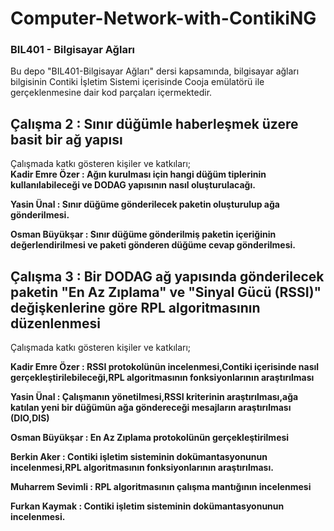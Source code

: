 # Computer-Network-with-ContikiNG
### BIL401 - Bilgisayar Ağları

Bu depo "BIL401-Bilgisayar Ağları" dersi kapsamında, bilgisayar ağları bilgisinin Contiki İşletim Sistemi içerisinde Cooja emülatörü ile gerçeklenmesine dair kod parçaları içermektedir.  

## Çalışma 2 : Sınır düğümle haberleşmek üzere basit bir ağ yapısı   

Çalışmada katkı gösteren kişiler ve katkıları;  
<strong>Kadir Emre Özer : Ağın kurulması için hangi düğüm tiplerinin kullanılabileceği ve DODAG yapısının nasıl oluşturulacağı. </strong>  

<strong> Yasin Ünal : Sınır düğüme gönderilecek paketin oluşturulup ağa gönderilmesi. </strong> 

<strong> Osman Büyükşar : Sınır düğüme gönderilmiş paketin içeriğinin değerlendirilmesi ve paketi gönderen düğüme cevap gönderilmesi. </strong> 


## Çalışma 3 : Bir DODAG ağ yapısında gönderilecek paketin "En Az Zıplama" ve "Sinyal Gücü (RSSI)" değişkenlerine göre RPL algoritmasının düzenlenmesi  

Çalışmada katkı gösteren kişiler ve katkıları;  

<strong> Kadir Emre Özer : RSSI protokolünün incelenmesi,Contiki içerisinde nasıl gerçekleştirilebileceği,RPL algoritmasının fonksiyonlarının araştırılması  </strong>

<strong> Yasin Ünal : Çalışmanın yönetilmesi,RSSI kriterinin araştırılması,ağa katılan yeni bir düğümün ağa göndereceği mesajların araştırılması (DIO,DIS) </strong> 

<strong> Osman Büyükşar : En Az Zıplama protokolünün gerçekleştirilmesi  </strong>

<strong> Berkin Aker : Contiki işletim sisteminin dokümantasyonunun incelenmesi,RPL algoritmasının fonksiyonlarının araştırılması. </strong>

<strong> Muharrem Sevimli : RPL algoritmasının çalışma mantığının incelenmesi  </strong>

<strong> Furkan Kaymak : Contiki işletim sisteminin dokümantasyonunun incelenmesi.  </strong>
